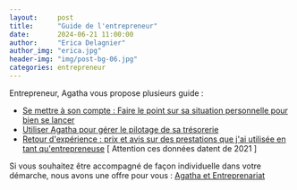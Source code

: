 ```yaml
---
layout:     post
title:      "Guide de l'entrepreneur"
date:       2024-06-21 11:00:00
author:     "Erica Delagnier"
author_img: "erica.jpg"
header-img: "img/post-bg-06.jpg"
categories: entrepreneur
---
```


Entrepreneur, Agatha vous propose plusieurs guide : 

- [Se mettre à son compte : Faire le point sur sa situation personnelle pour bien se lancer](/agatha/entrepreneur/2021/12/21/start-up-questionnaire/)
- [Utiliser Agatha pour gérer le pilotage de sa trésorerie](/agatha/2021/12/14/starter-entrepreneur/)
- [Retour d'expérience : prix et avis sur des prestations que j'ai utilisée en tant qu'entrepreneuse](/entrepreneur/2021/12/23/start-up-charges/) [ Attention ces données datent de 2021 ]

Si vous souhaitez être accompagné de façon individuelle dans votre démarche, nous avons une offre pour vous : [Agatha et Entreprenariat](/agatha/entrepreneur/2021/12/21/start-up-coaching/)